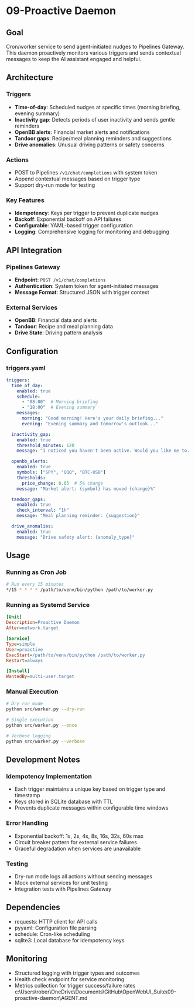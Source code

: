 # 09-Proactive Daemon

## Goal
Cron/worker service to send agent-initiated nudges to Pipelines Gateway. This daemon proactively monitors various triggers and sends contextual messages to keep the AI assistant engaged and helpful.

## Architecture

### Triggers
- **Time-of-day**: Scheduled nudges at specific times (morning briefing, evening summary)
- **Inactivity gap**: Detects periods of user inactivity and sends gentle reminders
- **OpenBB alerts**: Financial market alerts and notifications
- **Tandoor gaps**: Recipe/meal planning reminders and suggestions
- **Drive anomalies**: Unusual driving patterns or safety concerns

### Actions
- POST to Pipelines `/v1/chat/completions` with system token
- Append contextual messages based on trigger type
- Support dry-run mode for testing

### Key Features
- **Idempotency**: Keys per trigger to prevent duplicate nudges
- **Backoff**: Exponential backoff on API failures
- **Configurable**: YAML-based trigger configuration
- **Logging**: Comprehensive logging for monitoring and debugging

## API Integration

### Pipelines Gateway
- **Endpoint**: `POST /v1/chat/completions`
- **Authentication**: System token for agent-initiated messages
- **Message Format**: Structured JSON with trigger context

### External Services
- **OpenBB**: Financial data and alerts
- **Tandoor**: Recipe and meal planning data
- **Drive State**: Driving pattern analysis

## Configuration

### triggers.yaml
```yaml
triggers:
  time_of_day:
    enabled: true
    schedule:
      - "08:00"  # Morning briefing
      - "18:00"  # Evening summary
    messages:
      morning: "Good morning! Here's your daily briefing..."
      evening: "Evening summary and tomorrow's outlook..."

  inactivity_gap:
    enabled: true
    threshold_minutes: 120
    message: "I noticed you haven't been active. Would you like me to..."

  openbb_alerts:
    enabled: true
    symbols: ["SPY", "QQQ", "BTC-USD"]
    thresholds:
      price_change: 0.05  # 5% change
    message: "Market alert: {symbol} has moved {change}%"

  tandoor_gaps:
    enabled: true
    check_interval: "1h"
    message: "Meal planning reminder: {suggestion}"

  drive_anomalies:
    enabled: true
    message: "Drive safety alert: {anomaly_type}"
```

## Usage

### Running as Cron Job
```bash
# Run every 15 minutes
*/15 * * * * /path/to/venv/bin/python /path/to/worker.py
```

### Running as Systemd Service
```ini
[Unit]
Description=Proactive Daemon
After=network.target

[Service]
Type=simple
User=proactive
ExecStart=/path/to/venv/bin/python /path/to/worker.py
Restart=always

[Install]
WantedBy=multi-user.target
```

### Manual Execution
```bash
# Dry run mode
python src/worker.py --dry-run

# Single execution
python src/worker.py --once

# Verbose logging
python src/worker.py --verbose
```

## Development Notes

### Idempotency Implementation
- Each trigger maintains a unique key based on trigger type and timestamp
- Keys stored in SQLite database with TTL
- Prevents duplicate messages within configurable time windows

### Error Handling
- Exponential backoff: 1s, 2s, 4s, 8s, 16s, 32s, 60s max
- Circuit breaker pattern for external service failures
- Graceful degradation when services are unavailable

### Testing
- Dry-run mode logs all actions without sending messages
- Mock external services for unit testing
- Integration tests with Pipelines Gateway

## Dependencies
- requests: HTTP client for API calls
- pyyaml: Configuration file parsing
- schedule: Cron-like scheduling
- sqlite3: Local database for idempotency keys

## Monitoring
- Structured logging with trigger types and outcomes
- Health check endpoint for service monitoring
- Metrics collection for trigger success/failure rates</content>
<parameter name="filePath">c:\Users\rober\OneDrive\Documents\GitHub\OpenWebUI_Suite\09-proactive-daemon\AGENT.md

